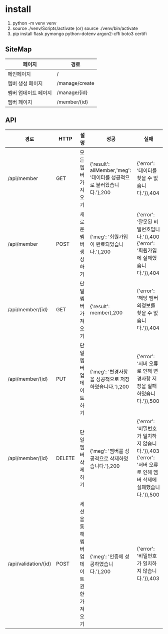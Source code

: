 # install

1. python -m venv venv
2. source ./venv/Scripts/activate (or) source ./venv/bin/activate
3. pip install flask pymongo python-dotenv argon2-cffi boto3 certifi

## SiteMap

| 페이지               | 경로           |
| -------------------- | -------------- |
| 메인페이지           | /              |
| 멤버 생성 페이지     | /manage/create |
| 멤버 업데이트 페이지 | /manage/{id}   |
| 멤버 페이지          | /member/{id}   |

## API

| 경로                 | HTTP   | 설명                                    | 성공                                                         | 실패                                                         |
| -------------------- | ------ | --------------------------------------- | ------------------------------------------------------------ | ------------------------------------------------------------ |
| /api/member          | GET    | 모든 멤버 가져오기                      | {'result': allMember,'meg': '데이터를 성공적으로 불러왔습니다.'},200 | {'error': '데이터를 찾을 수 없습니다.'}),404                 |
| /api/member          | POST   | 새로운 멤버 생성하기                    | {'meg': '회원가입이 완료되었습니다.'},200                    | {'error': '잘못된 비밀번호입니다.'}),400<br />{'error': '회원가입에 실패했습니다.'}),404 |
| /api/member/{id}     | GET    | 단일 멤버 가져오기                      | {'result': member},200                                       | {'error': '해당 멤버의정보를 찾을 수 없습니다.'}),404        |
| /api/member/{id}     | PUT    | 단일 멤버 업데이트하기                  | {'meg': '변경사항을 성공적으로 저장하였습니다.'},200         | {'error': '서버 오류로 인해 변경사항 저장을 실패하였습니다.'}),500 |
| /api/member/{id}     | DELETE | 단일 멤버 삭제하기                      | {'meg': '멤버를 성공적으로 삭제하였습니다.'},200             | {'error': '비밀번호가 일치하지 않습니다.'}),403<br />{'error': '서버 오류로 인해 멤버 삭제에 실패했습니다.'}),500 |
| /api/validation/{id} | POST   | 세션을 통해 멤버 업데이트 권한 가져오기 | {'meg': '인증에 성공하였습니다.'},200                        | {'error': '비밀번호가 일치하지 않습니다.'}),403              |
